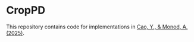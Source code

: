 # CropPD
This repository contains code for implementations in [Cao, Y., & Monod, A. (2025)](https://www.sciencedirect.com/science/article/pii/S0925772124000841). 
